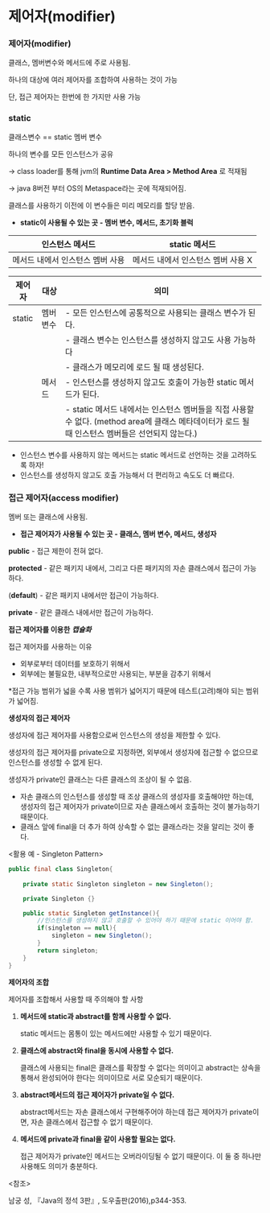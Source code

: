 # 제어자(modifier)

### 제어자(modifier)

클래스, 멤버변수와 메서드에 주로 사용됨.

하나의 대상에 여러 제어자를 조합하여 사용하는 것이 가능

단, 접근 제어자는 한번에 한 가지만 사용 가능

### static

클래스변수 == static 멤버 변수

하나의 변수를 모든 인스턴스가 공유

→ class loader를 통해 jvm의 **Runtime Data Area > Method Area** 로 적재됨

→ java 8버전 부터 OS의 Metaspace라는 곳에 적재되어짐.

클래스를 사용하기 이전에 이 변수들은 미리 메모리를 할당 받음.

- **static이 사용될 수 있는 곳 - 멤버 변수, 메서드, 초기화 블럭**

| 인스턴스 메서드 | static 메서드 |
| --- | --- |
| 메서드 내에서 인스턴스 멤버 사용 | 메서드 내에서 인스턴스 멤버 사용 X |

| 제어자 | 대상 | 의미 |
| --- | --- | --- |
| static | 멤버 변수 | - 모든 인스턴스에 공통적으로 사용되는 클래스 변수가 된다. |
|  |  | - 클래스 변수는 인스턴스를 생성하지 않고도 사용 가능하다 |
|  |  | - 클래스가 메모리에 로드 될 때 생성된다. |
|  | 메서드 | - 인스턴스를 생성하지 않고도 호출이 가능한 static 메서드가 된다. |
|  |  | - static 메서드 내에서는 인스턴스 멤버들을 직접 사용할 수 없다. (method area에 클래스 메타데이터가 로드 될 때 인스턴스 멤버들은 선언되지 않는다.) |
- 인스턴스 변수를 사용하지 않는 메서드는 static 메서드로 선언하는 것을 고려하도록 하자!
- 인스턴스를 생성하지 않고도 호출 가능해서 더 편리하고 속도도 더 빠르다.

### 접근 제어자(access modifier)

멤버 또는 클래스에 사용됨.

- **접근 제어자가 사용될 수 있는 곳 - 클래스, 멤버 변수, 메서드, 생성자**

**public** - 접근 제한이 전혀 없다.

**protected** - 같은 패키지 내에서, 그리고 다른 패키지의 자손 클래스에서 접근이 가능하다.

(**default**) - 같은 패키지 내에서만 접근이 가능하다.

**private** - 같은 클래스 내에서만 접근이 가능하다.

**접근 제어자를 이용한** ***캡슐화***

접근 제어자를 사용하는 이유

- 외부로부터 데이터를 보호하기 위해서
- 외부에는 불필요한, 내부적으로만 사용되는, 부분을 감추기 위해서

*접근 가능 범위가 넓을 수록 사용 범위가 넓어지기 때문에 테스트(고려)해야 되는 범위가 넓어짐.

**생성자의 접근 제어자**

생성자에 접근 제어자를 사용함으로써 인스턴스의 생성을 제한할 수 있다.

생성자의 접근 제어자를 private으로 지정하면, 외부에서 생성자에 접근할 수 없으므로 인스턴스를 생성할 수 없게 된다.

생성자가 private인 클래스는 다른 클래스의 조상이 될 수 없음.

- 자손 클래스의 인스턴스를 생성할 때 조상 클래스의 생성자를 호출해야만 하는데, 생성자의 접근 제어자가 private이므로 자손 클래스에서 호출하는 것이 불가능하기 때문이다.
- 클래스 앞에 final을 더 추가 하여 상속할 수 없는 클래스라는 것을 알리는 것이 좋다.

<활용 예 - Singleton Pattern>

```java
public final class Singleton{
		
	private static Singleton singleton = new Singleton();	

	private Singleton {}

	public static Singleton getInstance(){
		//인스턴스를 생성하지 않고 호출할 수 있어야 하기 때문에 static 이어야 함.
		if(singleton == null){
			singleton = new Singleton();
		}
		return singleton;
	}
}
```

**제어자의 조합**

제어자를 조합해서 사용할 때 주의해야 할 사항

1. **메서드에 static과 abstract를 함께 사용할 수 없다.**
    
    static 메서드는 몸통이 있는 메서드에만 사용할 수 있기 때문이다.
    
2. **클래스에 abstract와 final을 동시에 사용할 수 없다.**
    
    클래스에 사용되는 final은 클래스를 확장할 수 없다는 의미이고 abstract는 상속을 통해서 완성되어야 한다는 의미이므로 서로 모순되기 때문이다.
    
3. **abstract메서드의 접근 제어자가 private일 수 없다.**
    
    abstract메서드는 자손 클래스에서 구현해주어야 하는데 접근 제어자가 private이면, 자손 클래스에서 접근할 수 없기 때문이다.
    
4. **메서드에 private과 final을 같이 사용할 필요는 없다.**
    
    접근 제어자가 private인 메서드는 오버라이딩될 수 없기 때문이다. 이 둘 중 하나만 사용해도 의미가 충분하다.
    

<참조>

남궁 성, 『Java의 정석 3판』, 도우출판(2016),p344-353.